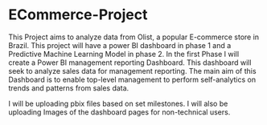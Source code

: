 # ECommerce-Project
This Project aims to analyze data from Olist, a popular E-commerce store in Brazil. 
This project will have a power BI dashboard in phase 1 and a Predictive Machine Learning Model in phase 2.
In the first Phase I will create a Power BI management reporting Dashboard. This dashboard will seek to analyze sales data for management reporting.
The main aim of this Dashboard is to enable top-level management to perform self-analytics on trends and patterns from sales data.

I will be uploading pbix files based on set milestones. I will also be uploading Images of the dashboard pages for non-technical users.
